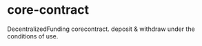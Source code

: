 # core-contract
DecentralizedFunding corecontract. deposit &amp; withdraw under the conditions of use.
